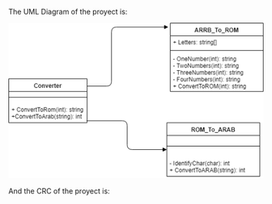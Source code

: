 
The UML Diagram of the proyect is:


![alt text](https://github.com/ariel0798/ROM-and-ARAB-Converter/blob/master/UML%20Diagram.png)

And the CRC of the proyect is:



